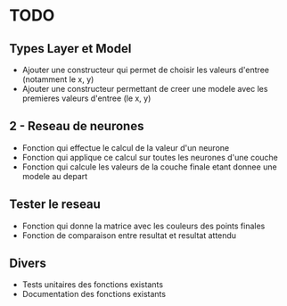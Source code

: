 # TODO

## Types Layer et Model

 - Ajouter une constructeur qui permet de choisir les valeurs d'entree (notamment le x, y)
 - Ajouter une constructeur permettant de creer une modele avec les premieres valeurs d'entree (le x, y)

## 2 - Reseau de neurones

 - Fonction qui effectue le calcul de la valeur d'un neurone
 - Fonction qui applique ce calcul sur toutes les neurones d'une couche
 - Fonction qui calcule les valeurs de la couche finale etant donnee une modele au depart

## Tester le reseau

 - Fonction qui donne la matrice avec les couleurs des points finales
 - Fonction de comparaison entre resultat et resultat attendu 

 ## Divers 

 - Tests unitaires des fonctions existants
 - Documentation des fonctions existants